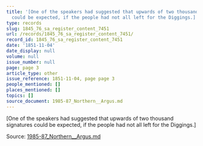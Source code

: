```yaml
---
title: '[One of the speakers had suggested that upwards of two thousand signatures
  could be expected, if the people had not all left for the Diggings.]'
type: records
slug: 1845_76_sa_register_content_7451
url: /records/1845_76_sa_register_content_7451/
record_id: 1845_76_sa_register_content_7451
date: '1851-11-04'
date_display: null
volume: null
issue_number: null
page: page 3
article_type: other
issue_reference: 1851-11-04, page page 3
people_mentioned: []
places_mentioned: []
topics: []
source_document: 1985-87_Northern__Argus.md
---
```


[One of the speakers had suggested that upwards of two thousand signatures could be expected, if the people had not all left for the Diggings.]

Source: [1985-87_Northern__Argus.md](/downloads/markdown/1985-87_Northern__Argus.md)
